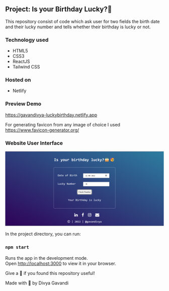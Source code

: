 
## Project: Is your Birthday Lucky?🎂

This repository consist of code which ask user for two fields the birth date and their lucky number 
and tells whether their birthday is lucky or not.

### Technology used
- HTML5
- CSS3
- ReactJS
- Tailwind CSS

### Hosted on 
- Netlify

### Preview Demo 
https://gavandivya-luckybirthday.netlify.app

For generating favicon from any image of choice I used https://www.favicon-generator.org/

### Website User Interface

![This is an image](https://github.com/gavandivya/neogCampPortfolio/raw/main/images/luckyBirthday.png)




In the project directory, you can run:

### `npm start`

Runs the app in the development mode.\
Open [http://localhost:3000](http://localhost:3000) to view it in your browser.



Give a 🌟 if you found this repository useful!

Made with 💖 by Divya Gavandi
